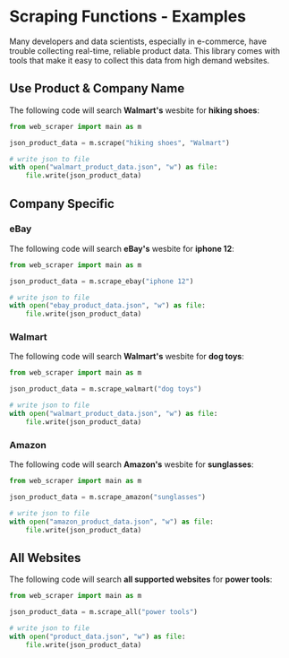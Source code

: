 # Scraping Functions - Examples

Many developers and data scientists, especially in e-commerce, have trouble collecting real-time, reliable product data. This library comes with tools that make it easy to collect this data from high demand websites.

## Use Product & Company Name

The following code will search **Walmart's** wesbite for **hiking shoes**:

```python
from web_scraper import main as m

json_product_data = m.scrape("hiking shoes", "Walmart")

# write json to file
with open("walmart_product_data.json", "w") as file:
    file.write(json_product_data)
```

## Company Specific

### eBay

The following code will search **eBay's** wesbite for **iphone 12**:

```python
from web_scraper import main as m

json_product_data = m.scrape_ebay("iphone 12")

# write json to file
with open("ebay_product_data.json", "w") as file:
    file.write(json_product_data)
```

### Walmart

The following code will search **Walmart's** wesbite for **dog toys**:

```python
from web_scraper import main as m

json_product_data = m.scrape_walmart("dog toys")

# write json to file
with open("walmart_product_data.json", "w") as file:
    file.write(json_product_data)
```

### Amazon

The following code will search **Amazon's** wesbite for **sunglasses**:

```python
from web_scraper import main as m

json_product_data = m.scrape_amazon("sunglasses")

# write json to file
with open("amazon_product_data.json", "w") as file:
    file.write(json_product_data)
```

## All Websites

The following code will search **all supported websites** for **power tools**:

```python
from web_scraper import main as m

json_product_data = m.scrape_all("power tools")

# write json to file
with open("product_data.json", "w") as file:
    file.write(json_product_data)
```
